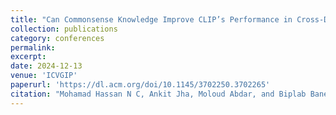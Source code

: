 ```yaml
---
title: "Can Commonsense Knowledge Improve CLIP’s Performance in Cross-Domain VQA?"
collection: publications
category: conferences
permalink: 
excerpt: 
date: 2024-12-13
venue: 'ICVGIP'
paperurl: 'https://dl.acm.org/doi/10.1145/3702250.3702265'
citation: "Mohamad Hassan N C, Ankit Jha, Moloud Abdar, and Biplab Banerjee. 2025. Can Commonsense Knowledge Improve CLIP's Performance in Cross-Domain VQA?✱ In Proceedings of the Fifteenth Indian Conference on Computer Vision Graphics and Image Processing (ICVGIP ' 24). Association for Computing Machinery, New York, NY, USA, Article 15, 1–10. https://doi.org/10.1145/3702250.370226"
---
```

